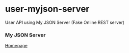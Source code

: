 # user-myjson-server
User API using My JSON Server (Fake Online REST server)

### My JSON Server

[Homepage](https://my-json-server.typicode.com/)
